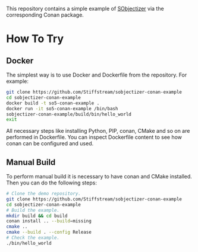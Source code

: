 This repository contains a simple example of [SObjectizer](https://stiffstream.com/en/products/sobjectizer.html) via the corresponding Conan package.

# How To Try

## Docker
The simplest way is to use Docker and Dockerfile from the repository. For example:
```bash
git clone https://github.com/Stiffstream/sobjectizer-conan-example
cd sobjectizer-conan-example
docker build -t so5-conan-example .
docker run -it so5-conan-example /bin/bash
sobjectizer-conan-example/build/bin/hello_world
exit
```
All necessary steps like installing Python, PIP, conan, CMake and so on are performed in Dockerfile. You can inspect Dockerfile content to see how conan can be configured and used.

## Manual Build
To perform manual build it is necessary to have conan and CMake installed. Then you can do the following steps:
```bash
# Clone the demo repository.
git clone https://github.com/Stiffstream/sobjectizer-conan-example
cd sobjectizer-conan-example
# Build the example.
mkdir build && cd build
conan install .. --build=missing
cmake ..
cmake --build . --config Release
# Check the example.
./bin/hello_world
```

